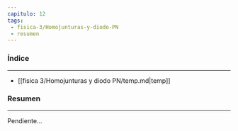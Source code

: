 ```yaml
---
capitulo: 12
tags: 
 - fisica-3/Homojunturas-y-diodo-PN
 - resumen
---
```

### Índice
---
 * [[fisica 3/Homojunturas y diodo PN/temp.md|temp]]

### Resumen
---
Pendiente...